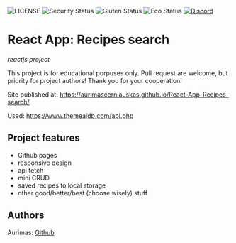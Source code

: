 ![LICENSE](https://img.shields.io/badge/license-MIT-blue.svg?style=flat-square)
![Security Status](https://img.shields.io/security-headers?label=Security&url=https%3A%2F%2Fgithub.com&style=flat-square)
![Gluten Status](https://img.shields.io/badge/Gluten-Free-green.svg)
![Eco Status](https://img.shields.io/badge/ECO-Friendly-green.svg)
[![Discord](https://discord.com/api/guilds/571393319201144843/widget.png)](https://discord.gg/dRwW4rw)

# React App: Recipes search

_reactjs project_

This project is for educational porpuses only. Pull request are welcome, but priority for project authors! Thank you for your cooperation!

Site published at: https://aurimascerniauskas.github.io/React-App-Recipes-search/

Used: https://www.themealdb.com/api.php

## Project features

-   Github pages
-   responsive design
-   api fetch
-   mini CRUD
-   saved recipes to local storage
-   other good/better/best (choose wisely) stuff

## Authors

Aurimas: [Github](https://github.com/AurimasCerniauskas)